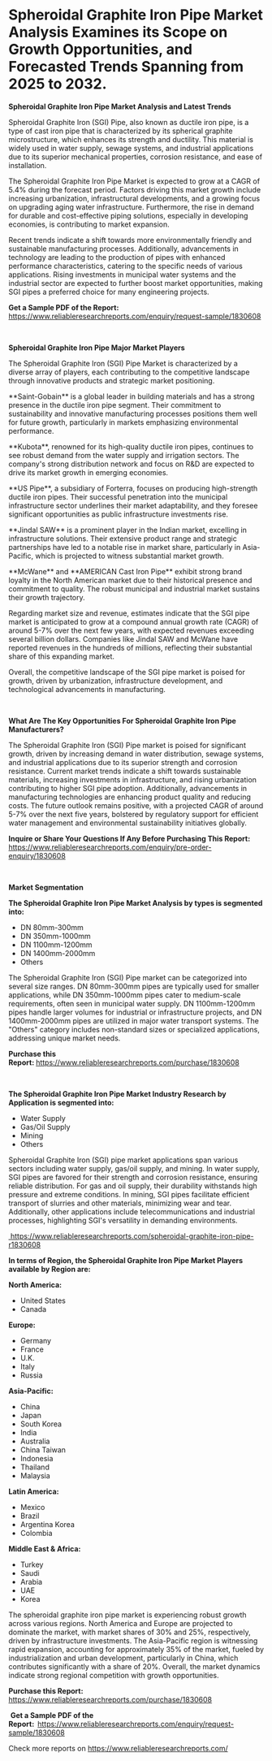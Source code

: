 <p><h1>Spheroidal Graphite Iron Pipe Market Analysis Examines its Scope on Growth Opportunities, and Forecasted Trends Spanning from 2025 to 2032.</h1></p><p><strong>Spheroidal Graphite Iron Pipe Market Analysis and Latest Trends</strong></p>
<p><p>Spheroidal Graphite Iron (SGI) Pipe, also known as ductile iron pipe, is a type of cast iron pipe that is characterized by its spherical graphite microstructure, which enhances its strength and ductility. This material is widely used in water supply, sewage systems, and industrial applications due to its superior mechanical properties, corrosion resistance, and ease of installation. </p><p>The Spheroidal Graphite Iron Pipe Market is expected to grow at a CAGR of 5.4% during the forecast period. Factors driving this market growth include increasing urbanization, infrastructural developments, and a growing focus on upgrading aging water infrastructure. Furthermore, the rise in demand for durable and cost-effective piping solutions, especially in developing economies, is contributing to market expansion.</p><p>Recent trends indicate a shift towards more environmentally friendly and sustainable manufacturing processes. Additionally, advancements in technology are leading to the production of pipes with enhanced performance characteristics, catering to the specific needs of various applications. Rising investments in municipal water systems and the industrial sector are expected to further boost market opportunities, making SGI pipes a preferred choice for many engineering projects.</p></p>
<p><strong>Get a Sample PDF of the Report:&nbsp;</strong> <a href="https://www.reliableresearchreports.com/enquiry/request-sample/1830608?utm_campaign=2657&utm_medium=2&utm_source=Github&utm_content=ia&utm_term=03042025&utm_id=spheroidal-graphite-iron-pipe">https://www.reliableresearchreports.com/enquiry/request-sample/1830608</a></p>
<p>&nbsp;</p>
<p><strong>Spheroidal Graphite Iron Pipe Major Market Players</strong></p>
<p><p>The Spheroidal Graphite Iron (SGI) Pipe Market is characterized by a diverse array of players, each contributing to the competitive landscape through innovative products and strategic market positioning.</p><p>**Saint-Gobain** is a global leader in building materials and has a strong presence in the ductile iron pipe segment. Their commitment to sustainability and innovative manufacturing processes positions them well for future growth, particularly in markets emphasizing environmental performance.</p><p>**Kubota**, renowned for its high-quality ductile iron pipes, continues to see robust demand from the water supply and irrigation sectors. The company's strong distribution network and focus on R&D are expected to drive its market growth in emerging economies.</p><p>**US Pipe**, a subsidiary of Forterra, focuses on producing high-strength ductile iron pipes. Their successful penetration into the municipal infrastructure sector underlines their market adaptability, and they foresee significant opportunities as public infrastructure investments rise.</p><p>**Jindal SAW** is a prominent player in the Indian market, excelling in infrastructure solutions. Their extensive product range and strategic partnerships have led to a notable rise in market share, particularly in Asia-Pacific, which is projected to witness substantial market growth.</p><p>**McWane** and **AMERICAN Cast Iron Pipe** exhibit strong brand loyalty in the North American market due to their historical presence and commitment to quality. The robust municipal and industrial market sustains their growth trajectory.</p><p>Regarding market size and revenue, estimates indicate that the SGI pipe market is anticipated to grow at a compound annual growth rate (CAGR) of around 5-7% over the next few years, with expected revenues exceeding several billion dollars. Companies like Jindal SAW and McWane have reported revenues in the hundreds of millions, reflecting their substantial share of this expanding market. </p><p>Overall, the competitive landscape of the SGI pipe market is poised for growth, driven by urbanization, infrastructure development, and technological advancements in manufacturing.</p></p>
<p>&nbsp;</p>
<p><strong>What Are The Key Opportunities For Spheroidal Graphite Iron Pipe Manufacturers?</strong></p>
<p><p>The Spheroidal Graphite Iron (SGI) Pipe market is poised for significant growth, driven by increasing demand in water distribution, sewage systems, and industrial applications due to its superior strength and corrosion resistance. Current market trends indicate a shift towards sustainable materials, increasing investments in infrastructure, and rising urbanization contributing to higher SGI pipe adoption. Additionally, advancements in manufacturing technologies are enhancing product quality and reducing costs. The future outlook remains positive, with a projected CAGR of around 5-7% over the next five years, bolstered by regulatory support for efficient water management and environmental sustainability initiatives globally.</p></p>
<p><strong>Inquire or Share Your Questions If Any Before Purchasing This Report:</strong> <a href="https://www.reliableresearchreports.com/enquiry/pre-order-enquiry/1830608?utm_campaign=2657&utm_medium=2&utm_source=Github&utm_content=ia&utm_term=03042025&utm_id=spheroidal-graphite-iron-pipe">https://www.reliableresearchreports.com/enquiry/pre-order-enquiry/1830608</a></p>
<p>&nbsp;</p>
<p><strong>Market Segmentation</strong></p>
<p><strong>The Spheroidal Graphite Iron Pipe Market Analysis by types is segmented into:</strong></p>
<p><ul><li>DN 80mm-300mm</li><li>DN 350mm-1000mm</li><li>DN 1100mm-1200mm</li><li>DN 1400mm-2000mm</li><li>Others</li></ul></p>
<p><p>The Spheroidal Graphite Iron (SGI) Pipe market can be categorized into several size ranges. DN 80mm-300mm pipes are typically used for smaller applications, while DN 350mm-1000mm pipes cater to medium-scale requirements, often seen in municipal water supply. DN 1100mm-1200mm pipes handle larger volumes for industrial or infrastructure projects, and DN 1400mm-2000mm pipes are utilized in major water transport systems. The "Others" category includes non-standard sizes or specialized applications, addressing unique market needs.</p></p>
<p><strong>Purchase this Report:&nbsp;</strong><a href="https://www.reliableresearchreports.com/purchase/1830608?utm_campaign=2657&utm_medium=2&utm_source=Github&utm_content=ia&utm_term=03042025&utm_id=spheroidal-graphite-iron-pipe">https://www.reliableresearchreports.com/purchase/1830608</a></p>
<p>&nbsp;</p>
<p><strong>The Spheroidal Graphite Iron Pipe Market Industry Research by Application is segmented into:</strong></p>
<p><ul><li>Water Supply</li><li>Gas/Oil Supply</li><li>Mining</li><li>Others</li></ul></p>
<p><p>Spheroidal Graphite Iron (SGI) pipe market applications span various sectors including water supply, gas/oil supply, and mining. In water supply, SGI pipes are favored for their strength and corrosion resistance, ensuring reliable distribution. For gas and oil supply, their durability withstands high pressure and extreme conditions. In mining, SGI pipes facilitate efficient transport of slurries and other materials, minimizing wear and tear. Additionally, other applications include telecommunications and industrial processes, highlighting SGI's versatility in demanding environments.</p></p>
<p><a href="https://www.reliableresearchreports.com/spheroidal-graphite-iron-pipe-r1830608?utm_campaign=2657&utm_medium=2&utm_source=Github&utm_content=ia&utm_term=03042025&utm_id=spheroidal-graphite-iron-pipe">&nbsp;https://www.reliableresearchreports.com/spheroidal-graphite-iron-pipe-r1830608</a></p>
<p><strong>In terms of Region, the Spheroidal Graphite Iron Pipe Market Players available by Region are:</strong></p>
<p>
    <p> <strong> North America: </strong>
        <ul>
            <li>United States</li>
            <li>Canada</li>
        </ul>
        </p> 
    <p> <strong> Europe: </strong>
        <ul>
            <li>Germany</li>
            <li>France</li>
            <li>U.K.</li>
            <li>Italy</li>
            <li>Russia</li>
        </ul>
        </p> 
    <p> <strong> Asia-Pacific: </strong>
        <ul>
            <li>China</li>
            <li>Japan</li>
            <li>South Korea</li>
            <li>India</li>
            <li>Australia</li>
            <li>China Taiwan</li>
            <li>Indonesia</li>
            <li>Thailand</li>
            <li>Malaysia</li>
        </ul>
        </p> 
    <p> <strong> Latin America: </strong>
        <ul>
            <li>Mexico</li>
            <li>Brazil</li>
            <li>Argentina Korea</li>
            <li>Colombia</li>
        </ul>
        </p> 
    <p> <strong> Middle East & Africa: </strong>
        <ul>
            <li>Turkey</li>
            <li>Saudi</li>
            <li>Arabia</li>
            <li>UAE</li>
            <li>Korea</li>
        </ul>
    </p>
    </p>
<p><p>The spheroidal graphite iron pipe market is experiencing robust growth across various regions. North America and Europe are projected to dominate the market, with market shares of 30% and 25%, respectively, driven by infrastructure investments. The Asia-Pacific region is witnessing rapid expansion, accounting for approximately 35% of the market, fueled by industrialization and urban development, particularly in China, which contributes significantly with a share of 20%. Overall, the market dynamics indicate strong regional competition with growth opportunities.</p></p>
<p><strong>Purchase this Report: </strong><a href="https://www.reliableresearchreports.com/purchase/1830608?utm_campaign=2657&utm_medium=2&utm_source=Github&utm_content=ia&utm_term=03042025&utm_id=spheroidal-graphite-iron-pipe">https://www.reliableresearchreports.com/purchase/1830608</a></p>
<p>&nbsp;<strong>Get a Sample PDF of the Report:&nbsp;&nbsp;</strong><a href="https://www.reliableresearchreports.com/enquiry/request-sample/1830608?utm_campaign=2657&utm_medium=2&utm_source=Github&utm_content=ia&utm_term=03042025&utm_id=spheroidal-graphite-iron-pipe">https://www.reliableresearchreports.com/enquiry/request-sample/1830608</a></p>
<p><strong></strong></p>
<p>Check more reports on <a href="https://www.reliableresearchreports.com/?utm_campaign=2657&utm_medium=2&utm_source=Github&utm_content=ia&utm_term=03042025&utm_id=spheroidal-graphite-iron-pipe">https://www.reliableresearchreports.com/</a></p>